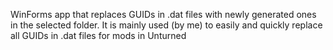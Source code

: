 WinForms app that replaces GUIDs in .dat files with newly generated ones in the selected folder.
It is mainly used (by me) to easily and quickly replace all GUIDs in .dat files for mods in Unturned
